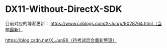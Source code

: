 # DX11-Without-DirectX-SDK

目前对应的博客更新：
https://www.cnblogs.com/X-Jun/p/9028764.html（当前最新）

https://blog.csdn.net/X_Jun96（待考试后会重新整理）

